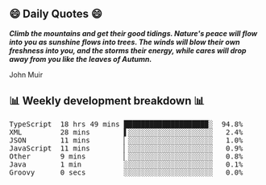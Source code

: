 ## 😄 Daily Quotes 😄

_**Climb the mountains and get their good tidings. Nature's peace will flow into you as sunshine flows into trees. The winds will blow their own freshness into you, and the storms their energy, while cares will drop away from you like the leaves of Autumn.**_

John Muir



## 📊 Weekly development breakdown 📊

<pre>TypeScript  18 hrs 49 mins ███████████████████▉░  94.8%
XML         28 mins        ▌░░░░░░░░░░░░░░░░░░░░   2.4%
JSON        11 mins        ▏░░░░░░░░░░░░░░░░░░░░   1.0%
JavaScript  11 mins        ▏░░░░░░░░░░░░░░░░░░░░   0.9%
Other       9 mins         ▏░░░░░░░░░░░░░░░░░░░░   0.8%
Java        1 min          ░░░░░░░░░░░░░░░░░░░░░   0.1%
Groovy      0 secs         ░░░░░░░░░░░░░░░░░░░░░   0.0%</pre>